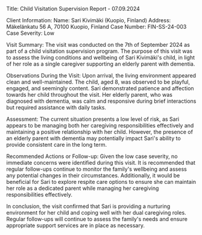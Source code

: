  Title: Child Visitation Supervision Report - 07.09.2024

Client Information:
Name: Sari Kivimäki (Kuopio, Finland)
Address: Mäkelänkatu 56 A, 70100 Kuopio, Finland
Case Number: FIN-SS-24-003
Case Severity: Low

Visit Summary:
The visit was conducted on the 7th of September 2024 as part of a child visitation supervision program. The purpose of this visit was to assess the living conditions and wellbeing of Sari Kivimäki's child, in light of her role as a single caregiver supporting an elderly parent with dementia.

Observations During the Visit:
Upon arrival, the living environment appeared clean and well-maintained. The child, aged 8, was observed to be playful, engaged, and seemingly content. Sari demonstrated patience and affection towards her child throughout the visit. Her elderly parent, who was diagnosed with dementia, was calm and responsive during brief interactions but required assistance with daily tasks.

Assessment:
The current situation presents a low level of risk, as Sari appears to be managing both her caregiving responsibilities effectively and maintaining a positive relationship with her child. However, the presence of an elderly parent with dementia may potentially impact Sari's ability to provide consistent care in the long term.

Recommended Actions or Follow-up:
Given the low case severity, no immediate concerns were identified during this visit. It is recommended that regular follow-ups continue to monitor the family's wellbeing and assess any potential changes in their circumstances. Additionally, it would be beneficial for Sari to explore respite care options to ensure she can maintain her role as a dedicated parent while managing her caregiving responsibilities effectively.

In conclusion, the visit confirmed that Sari is providing a nurturing environment for her child and coping well with her dual caregiving roles. Regular follow-ups will continue to assess the family's needs and ensure appropriate support services are in place as necessary.